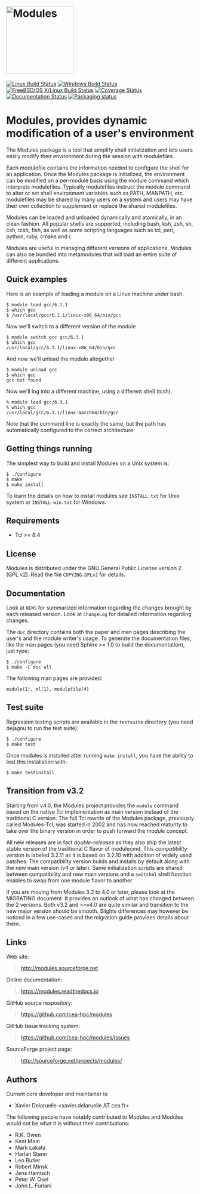 # <img src="https://raw.githubusercontent.com/cea-hpc/modules/master/doc/img/modules_red.svg" height="180" alt="Modules"/>

[![Linux Build Status](https://travis-ci.org/cea-hpc/modules.svg?branch=master)](https://travis-ci.org/cea-hpc/modules)
[![Windows Build Status](https://ci.appveyor.com/api/projects/status/github/cea-hpc/modules?svg=true&branch=master)](https://ci.appveyor.com/project/xdelaruelle/modules-a6nha/branch/master)
[![FreeBSD/OS X/Linux Build Status](https://api.cirrus-ci.com/github/cea-hpc/modules.svg)](https://cirrus-ci.com/github/cea-hpc/modules)
[![Coverage Status](https://codecov.io/gh/cea-hpc/modules/branch/master/graph/badge.svg)](https://codecov.io/gh/cea-hpc/modules)
[![Documentation Status](https://readthedocs.org/projects/modules/badge/?version=latest)](https://modules.readthedocs.io/en/latest/?badge=latest)
[![Packaging status](https://repology.org/badge/tiny-repos/environment-modules.svg)](https://repology.org/metapackage/environment-modules/versions)

Modules, provides dynamic modification of a user's environment
==============================================================

The Modules package is a tool that simplify shell initialization and
lets users easily modify their environment during the session with
modulefiles.

Each modulefile contains the information needed to configure the shell for
an application. Once the Modules package is initialized, the environment can
be modified on a per-module basis using the module command which interprets
modulefiles. Typically modulefiles instruct the module command to alter or
set shell environment variables such as PATH, MANPATH, etc. modulefiles may
be shared by many users on a system and users may have their own collection
to supplement or replace the shared modulefiles.

Modules can be loaded and unloaded dynamically and atomically, in an clean
fashion. All popular shells are supported, including bash, ksh, zsh, sh,
csh, tcsh, fish, as well as some scripting languages such as tcl, perl,
python, ruby, cmake and r.

Modules are useful in managing different versions of applications. Modules
can also be bundled into metamodules that will load an entire suite of
different applications.


Quick examples
--------------

Here is an example of loading a module on a Linux machine under bash.

    $ module load gcc/6.1.1
    $ which gcc
    $ /usr/local/gcc/6.1.1/linux-x86_64/bin/gcc

Now we'll switch to a different version of the module

    $ module switch gcc gcc/6.3.1
    $ which gcc
    /usr/local/gcc/6.3.1/linux-x86_64/bin/gcc

And now we'll unload the module altogether

    $ module unload gcc
    $ which gcc
    gcc not found

Now we'll log into a different machine, using a different shell (tcsh).

    % module load gcc/6.3.1
    % which gcc
    /usr/local/gcc/6.3.1/linux-aarch64/bin/gcc

Note that the command line is exactly the same, but the path has
automatically configured to the correct architecture.


Getting things running
----------------------

The simplest way to build and install Modules on a Unix system is:

    $ ./configure
    $ make
    $ make install

To learn the details on how to install modules see `INSTALL.txt` for Unix
system or `INSTALL-win.txt` for Windows.


Requirements
------------

 * Tcl >= 8.4


License
-------

Modules is distributed under the GNU General Public License version 2 (GPL
v2). Read the file `COPYING.GPLv2` for details.


Documentation
-------------

Look at `NEWS` for summarized information regarding the changes brought
by each released version. Look at `ChangeLog` for detailed information
regarding changes.

The `doc` directory contains both the paper and man pages describing the
user's and the module writer's usage. To generate the documentation files,
like the man pages (you need Sphinx >= 1.0 to build the documentation), just
type:

    $ ./configure
    $ make -C doc all

The following man pages are provided:

    module(1), ml(1), modulefile(4)


Test suite
----------

Regression testing scripts are available in the `testsuite` directory (you
need dejagnu to run the test suite):

    $ ./configure
    $ make test

Once modules is installed after running `make install`, you have the
ability to test this installation with:

    $ make testinstall


Transition from v3.2
--------------------

Starting from v4.0, the Modules project provides the `module` command based
on the native Tcl implementation as main version instead of the traditional
C version. The full Tcl rewrite of the Modules package, previously called
Modules-Tcl, was started in 2002 and has now reached maturity to take over
the binary version in order to push forward the *module* concept.

All new releases are in fact *double-releases* as they also ship the latest
stable version of the traditional C flavor of modulecmd. This *compatibility*
version is labeled 3.2.11 as it is based on 3.2.10 with addition of widely
used patches. The compatibility version builds and installs by default
along with the new main version (v4 or later). Same initialization scripts
are shared between compatibility and new main versions and a `switchml`
shell function enables to swap from one module flavor to another.

If you are moving from Modules 3.2 to 4.0 or later, please look at the
MIGRATING document. It provides an outlook of what has changed between the 2
versions. Both v3.2 and >=v4.0 are quite similar and transition to the new
major version should be smooth. Slights differences may however be noticed
in a few use-cases and the migration guide provides details about them.


Links
-----

Web site:

> http://modules.sourceforge.net

Online documentation:

> https://modules.readthedocs.io

GitHub source respository:

> https://github.com/cea-hpc/modules

GitHub Issue tracking system:

> https://github.com/cea-hpc/modules/issues

SourceForge project page:

> http://sourceforge.net/projects/modules/


Authors
-------

Current core developer and maintainer is:

 * Xavier Delaruelle <xavier.delaruelle AT cea.fr>

The following people have notably contributed to Modules and Modules would
not be what it is without their contributions:

 * R.K. Owen
 * Kent Mein
 * Mark Lakata
 * Harlan Stenn
 * Leo Butler
 * Robert Minsk
 * Jens Hamisch
 * Peter W. Osel
 * John L. Furlani
